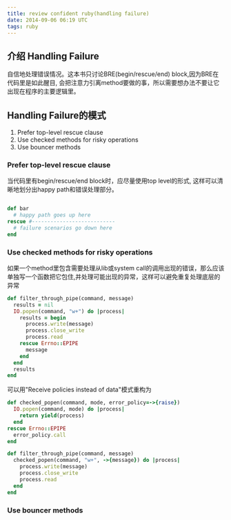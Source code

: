 ```yaml
---
title: review confident ruby(handling failure)
date: 2014-09-06 06:19 UTC
tags: ruby
---
```

## 介绍 Handling Failure
自信地处理错误情况。这本书只讨论BRE(begin/rescue/end) block,因为BRE在代码里是如此醒目,
会把注意力引离method要做的事，所以需要想办法不要让它出现在程序的主要逻辑里。
## Handling Failure的模式
1. Prefer top-level rescue clause
1. Use checked methods for risky operations
1. Use bouncer methods


### Prefer top-level rescue clause
当代码里有begin/rescue/end block时，应尽量使用top level的形式,
这样可以清晰地划分出happy path和错误处理部分。

```ruby

def bar
  # happy path goes up here
rescue #---------------------------
  # failure scenarios go down here
end

```
### Use checked methods for risky operations
如果一个method里包含需要处理从lib或system
call的调用出现的错误，那么应该单独写一个函数把它包住,并处理可能出现的异常，这样可以避免重复处理底层的异常

```ruby
def filter_through_pipe(command, message)
  results = nil
  IO.popen(command, "w+") do |process|
    results = begin
      process.write(message)
      process.close_write
      process.read
    rescue Errno::EPIPE
      message
    end
  end
  results
end
```

可以用"Receive policies instead of data"模式重构为

```ruby
def checked_popen(command, mode, error_policy=->{raise})
  IO.popen(command, mode) do |process|
    return yield(process)
  end
rescue Errno::EPIPE
  error_policy.call
end

def filter_through_pipe(command, message)
  checked_popen(command, "w+", ->{message}) do |process|
    process.write(message)
    process.close_write
    process.read
  end
end

```
### Use bouncer methods
